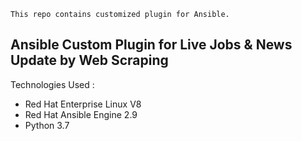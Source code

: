 `This repo contains customized plugin for Ansible.`

## Ansible Custom Plugin for Live Jobs & News Update by Web Scraping

Technologies Used : 
- Red Hat Enterprise Linux V8 
- Red Hat Ansible Engine 2.9  
- Python 3.7 

